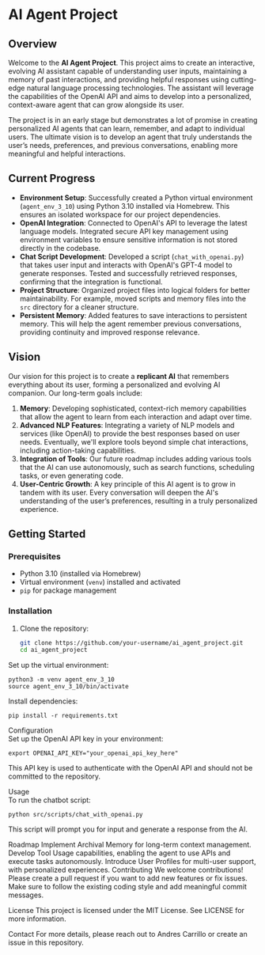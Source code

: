 # AI Agent Project

## Overview

Welcome to the **AI Agent Project**. This project aims to create an interactive, evolving AI assistant capable of understanding user inputs, maintaining a memory of past interactions, and providing helpful responses using cutting-edge natural language processing technologies. The assistant will leverage the capabilities of the OpenAI API and aims to develop into a personalized, context-aware agent that can grow alongside its user.

The project is in an early stage but demonstrates a lot of promise in creating personalized AI agents that can learn, remember, and adapt to individual users. The ultimate vision is to develop an agent that truly understands the user’s needs, preferences, and previous conversations, enabling more meaningful and helpful interactions.

## Current Progress

- **Environment Setup**: Successfully created a Python virtual environment (`agent_env_3_10`) using Python 3.10 installed via Homebrew. This ensures an isolated workspace for our project dependencies.
- **OpenAI Integration**: Connected to OpenAI's API to leverage the latest language models. Integrated secure API key management using environment variables to ensure sensitive information is not stored directly in the codebase.
- **Chat Script Development**: Developed a script (`chat_with_openai.py`) that takes user input and interacts with OpenAI's GPT-4 model to generate responses. Tested and successfully retrieved responses, confirming that the integration is functional.
- **Project Structure**: Organized project files into logical folders for better maintainability. For example, moved scripts and memory files into the `src` directory for a cleaner structure.
- **Persistent Memory**: Added features to save interactions to persistent memory. This will help the agent remember previous conversations, providing continuity and improved response relevance.

## Vision

Our vision for this project is to create a **replicant AI** that remembers everything about its user, forming a personalized and evolving AI companion. Our long-term goals include:

1. **Memory**: Developing sophisticated, context-rich memory capabilities that allow the agent to learn from each interaction and adapt over time.
2. **Advanced NLP Features**: Integrating a variety of NLP models and services (like OpenAI) to provide the best responses based on user needs. Eventually, we'll explore tools beyond simple chat interactions, including action-taking capabilities.
3. **Integration of Tools**: Our future roadmap includes adding various tools that the AI can use autonomously, such as search functions, scheduling tasks, or even generating code.
4. **User-Centric Growth**: A key principle of this AI agent is to grow in tandem with its user. Every conversation will deepen the AI's understanding of the user’s preferences, resulting in a truly personalized experience.

## Getting Started

### Prerequisites
- Python 3.10 (installed via Homebrew)
- Virtual environment (`venv`) installed and activated
- `pip` for package management

### Installation
1. Clone the repository:
   ```bash
   git clone https://github.com/your-username/ai_agent_project.git
   cd ai_agent_project

Set up the virtual environment:
```
python3 -m venv agent_env_3_10
source agent_env_3_10/bin/activate
```

Install dependencies:
```
pip install -r requirements.txt
```

Configuration  
Set up the OpenAI API key in your environment:
```
export OPENAI_API_KEY="your_openai_api_key_here"
```
This API key is used to authenticate with the OpenAI API and should not be committed to the repository.

Usage  
To run the chatbot script:
```
python src/scripts/chat_with_openai.py
```
This script will prompt you for input and generate a response from the AI.

Roadmap
Implement Archival Memory for long-term context management.
Develop Tool Usage capabilities, enabling the agent to use APIs and execute tasks autonomously.
Introduce User Profiles for multi-user support, with personalized experiences.
Contributing
We welcome contributions! Please create a pull request if you want to add new features or fix issues. Make sure to follow the existing coding style and add meaningful commit messages.

License
This project is licensed under the MIT License. See LICENSE for more information.

Contact
For more details, please reach out to Andres Carrillo or create an issue in this repository.
